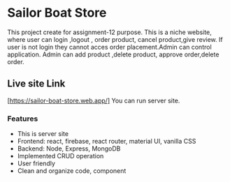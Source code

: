 # Sailor Boat Store

This project create for assignment-12 purpose. This is a niche  website, where user can login ,logout , order product, cancel product,give review. If user is not login they cannot acces order placement.Admin can control application. Admin can add product ,delete product, approve order,delete order.
## Live site Link
[https://sailor-boat-store.web.app/]
You can run server site.

### Features
* This is  server site 
* Frontend: react, firebase, react router, material UI, vanilla CSS
* Backend: Node, Express, MongoDB
* Implemented CRUD operation
* User friendly
* Clean and organize code, component